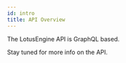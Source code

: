```yaml
---
id: intro
title: API Overview
---
```


The LotusEngine API is GraphQL based. 

Stay tuned for more info on the API.
